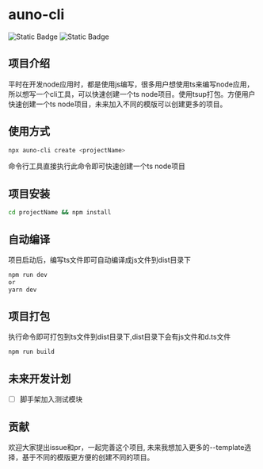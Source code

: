 # auno-cli
![Static Badge](https://img.shields.io/badge/build-nodejs-green) ![Static Badge](https://img.shields.io/badge/dev-ts_node-blue)



## 项目介绍
平时在开发node应用时，都是使用js编写，很多用户想使用ts来编写node应用，所以想写一个cli工具，可以快速创建一个ts node项目。使用tsup打包。方便用户快速创建一个ts node项目，未来加入不同的模版可以创建更多的项目。

## 使用方式
```bash
npx auno-cli create <projectName>
```
命令行工具直接执行此命令即可快速创建一个ts node项目

## 项目安装
```bash
cd projectName && npm install
```
## 自动编译
项目启动后，编写ts文件即可自动编译成js文件到dist目录下
```bash
npm run dev
or
yarn dev
```

## 项目打包
执行命令即可打包到ts文件到dist目录下,dist目录下会有js文件和d.ts文件
```bash
npm run build
```


## 未来开发计划
- [ ] 脚手架加入测试模块

## 贡献
欢迎大家提出issue和pr，一起完善这个项目, 未来我想加入更多的--template选择，基于不同的模版更方便的创建不同的项目。
